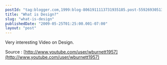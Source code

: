 ```yaml
---
postId: "tag:blogger.com,1999:blog-8061911113731935185.post-5592693051372463513"
title: "What is Design?"
slug: "what-is-design"
publishedDate: "2009-05-25T01:25:00.001-07:00"
layout: "post"
---
```


Very interesting Video on Design.

Source :
[http://www.youtube.com/user/wburnett1957](http://www.youtube.com/user/wburnett1957)

  

